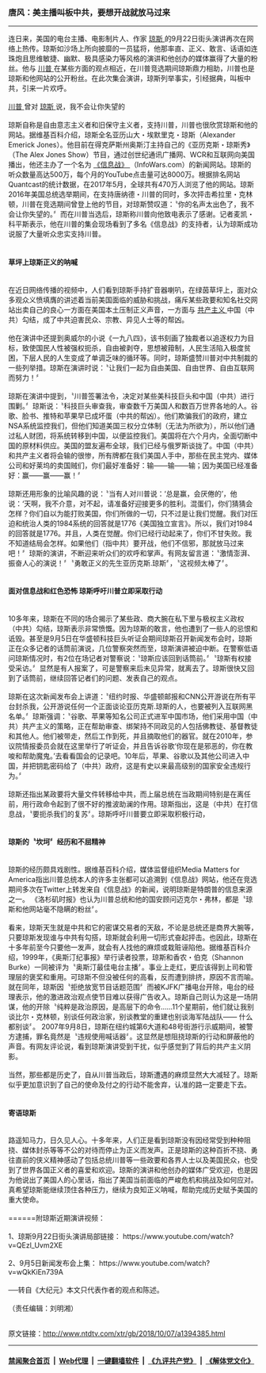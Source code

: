 ### 唐风：美主播叫板中共，要想开战就放马过来
------------------------

<div class="wysiwyg">
 连日来，美国的电台主播、电影制片人、作家
 <a href="http://www.ntdtv.com/xtr/gb/articlelistbytag_琼斯.html" target="_blank">
  琼斯
 </a>
 的9月22日街头演讲再次在网络上热传。琼斯如沙场上所向披靡的一员猛将，他那率直、正义、敢言、话语如连珠炮且思维敏捷、幽默、极具感染力等风格的演讲和他创办的媒体赢得了大量的粉丝。他与
 <a href="http://www.ntdtv.com/xtr/gb/articlelistbytag_川普.html" target="_blank">
  川普
 </a>
 在某些方面的观点相近，在川普竞选期间琼斯鼎力相助，川普也是琼斯和他网站的公开粉丝。在此次集会演讲，琼斯列举事实，引经据典，叫板中共，引来一片欢呼。
 <br/>
 <br/>
 <a href="http://www.ntdtv.com/xtr/gb/articlelistbytag_川普.html" target="_blank">
  川普
 </a>
 曾对
 <a href="http://www.ntdtv.com/xtr/gb/articlelistbytag_琼斯.html" target="_blank">
  琼斯
 </a>
 说，我不会让你失望的
 <br/>
 <br/>
 琼斯自称是自由意志主义者和旧保守主义者，支持川普，川普也很欣赏琼斯和他的网站。据维基百科介绍，琼斯全名亚历山大・埃默里克・琼斯（Alexander Emerick Jones）。他目前在得克萨斯州奥斯汀主持自己的《亚历克斯・琼斯秀》（The Alex Jones Show）节目，通过创世纪通讯广播网、WCR和互联网向美国播出，他还主办了一个名为
 <a href="http://www.ntdtv.com/xtr/gb/articlelistbytag_《信息战》.html" target="_blank">
  《信息战》
 </a>
 （InfoWars.com）的新闻网站。琼斯的听众数量高达500万，每个月的YouTube点击量可达8000万。根据排名网站Quantcast的统计数据，在2017年5月，全球共有470万人浏览了他的网站。琼斯2016年美国总统选举期间，在支持唐纳德・川普的同时，多次抨击希拉里・克林顿，川普在竞选期间曾登上他的节目，对琼斯赞叹道：〝你的名声太出色了，我不会让你失望的。〞而在川普当选后，琼斯称川普向他致电表示了感谢。记者麦凯・科平斯表示，他在川普的集会现场看到了多名《信息战》的支持者，认为琼斯成功说服了大量听众忠实支持川普。
 <br/>
 <br/>
 <h4>
  草坪上琼斯正义的呐喊
 </h4>
 <br/>
 在近日网络传播的视频中，人们看到琼斯手持扩音器喇叭，在绿茵草坪上，面对众多观众义愤填膺的讲述着当前美国面临的威胁和挑战，痛斥某些政要和知名社交网站出卖自己的良心一方面在美国本土压制正义声音，一方面与
 <a href="http://www.ntdtv.com/xtr/gb/articlelistbytag_共产主义.html" target="_blank">
  共产主义
 </a>
 中国（中共）勾结，成了中共迫害民众、宗教、异见人士等的帮凶。
 <br/>
 <br/>
 他在演讲中还提到奥威尔的小说《一九八四》，该书刻画了独裁者以追逐权力为目标，致使国民人性被强权扼杀，自由被剥夺，思想被箝制，人民生活陷入极度贫困，下层人民的人生变成了单调乏味的循环等。同时，琼斯盛赞川普对中共制裁的一些列举措。琼斯在演讲时说：〝让我们一起为自由美国、自由世界、自由互联网而努力！〞
 <br/>
 <br/>
 琼斯在演讲中提到，〝川普签署法令，决定对某些美科技巨头和中国（中共）进行围剿。〞琼斯说：〝科技巨头审查我，审查数千万美国人和数百万世界各地的人。谷歌、脸书、推特和苹果早已成坏蛋（中共的帮凶）。他们欺骗我们的政府，建立NSA系统监控我们，但他们知道美国三权分立体制（无法为所欲为），所以他们通过私人财团，将系统转移到中国，以便监控我们。美国将在六个月内，全面切断中国的原材料供应。美国的盟友遍布全球，我们已经与俄罗斯谈拢了。中国（中共）和共产主义者将会输的很惨，所有牌都在我们美国人手中，那些在民主党内、媒体公司和好莱坞的卖国贼们，你们最好准备好：输——输——输；因为美国已经准备好：赢——赢——赢！〞
 <br/>
 <br/>
 琼斯还用形象的比喻风趣的说：〝当有人对川普说：‘总是赢，会厌倦的’，他说：‘天啊，我不介意，对不起，请准备好迎接更多的胜利。混蛋们，你们猜猜会怎样？你们自以为能打败美国，你们所做的一切，只不过是让我们觉醒。我们对压迫和统治人类的1984系统的回答就是1776《美国独立宣言》。所以，我们对1984的回答就是1776。并且，人类在觉醒。你们已经行动起来了，你们不甘失败。我不知道结局会怎样。如果他们（指中共）要开战，他们不信邪，那就放马过来吧！〞琼斯的演讲，不断迎来听众们的欢呼和掌声。有网友留言道：〝激情澎湃、振奋人心的演说！〞〝勇敢正义的先生亚历克斯.琼斯〞，〝这视频太棒了〞。
 <br/>
 <br/>
 <h4>
  面对信息战和红色恐怖 琼斯呼吁川普立即采取行动
 </h4>
 <br/>
 10多年来，琼斯在不同的场合揭示了某些政、商大腕在私下里与极权主义政权（中共）勾结，琼斯表示非常愤慨。因为琼斯的敢言，他也遭到了一些人的忌恨和诋毁。甚至是9月5日在华盛顿科技巨头听证会期间琼斯召开新闻发布会时，琼斯正在众多记者的话筒前演说，几位警察突然而至，琼斯演讲被迫中断。在警察低语问琼斯情况时，有2位在场记者对警察说：〝琼斯应该回到话筒前。〞〝琼斯有权接受采访。〞显然是有人报案了，可是警察来后未见异常，就离去了。琼斯很快又回到了话筒前，继续回答记者们的问题、发表自己的观点。
 <br/>
 <br/>
 琼斯在这次新闻发布会上讲道：〝纽约时报、华盛顿邮报和CNN公开游说在所有平台封杀我，公开游说任何一个正面谈论亚历克斯.琼斯的人，也要被列入互联网黑名单。〞琼斯强调：〝谷歌、苹果等知名公司正式进军中国市场，他们采用中国（中共）共产主义的策略，正在帮助审查、绑架持不同政见的人包括佛教徒、基督教徒和其他人。他们被带走，然后工作到死，并且摘取他们的器官。就在2010年，参议院情报委员会就在这里举行了听证会，并且告诉谷歌‘你现在是邪恶的，你在教唆和帮助魔鬼。’去看看国会的记录吧。10年后，苹果、谷歌以及其他公司进入中国，并把钥匙密码给了（中共）政府，这是有史以来最高级别的国家安全违规行为。〞
 <br/>
 <br/>
 琼斯还指出某政要将大量文件转移给中共，而上届总统在当政期间特别是在离任前，用行政命令起到了很不好的推波助澜的作用。琼斯指出，这是（中共）在打信息战，〝要扼杀我们的复苏〞。琼斯呼吁川普要立即采取积极行动，
 <br/>
 <br/>
 <h4>
  琼斯的〝坎坷〞经历和不屈精神
 </h4>
 <br/>
 琼斯的经历颇具戏剧性。据维基百科介绍，媒体监督组织Media Matters for America指出川普总统本人的许多主张都可以追溯到《信息战》网站，他还在竞选期间多次在Twitter上转发来自《信息战》的新闻，说明琼斯是特朗普的信息来源之一。 《洛杉矶时报》也认为川普总统和他的国安顾问迈克尔・弗林，都是〝琼斯和他网站毫不隐瞒的粉丝〞。
 <br/>
 <br/>
 看来，琼斯天生就是中共和它的密谋交易者的天敌，不论是总统还是商界大腕等，只要琼斯发现谁与中共有勾搭，琼斯就会利用一切形式奋起抨击。也因此，琼斯在十多年前至今只要他一发声，就会有人找他的麻烦或栽赃诬陷他。据维基百科介绍，1999年，《奥斯汀纪事报》举行读者投票，琼斯和香农・伯克（Shannon Burke）一同被评为〝奥斯汀最佳电台主播〞。事业上走红，更应该得到上司和管理层的褒奖和重用。可琼斯不但没被任何的高看，反而遭到排挤，原因不言而喻。就在同年，琼斯因〝拒绝放宽节目话题范围〞而被KJFK广播电台开除，电台的经理表示，他的激进政治观点使节目难以获得广告收入。琼斯自己则认为这是一场阴谋，他的开除〝纯粹是政治原因，是高层下的命令……11个星期前，他们就让我别谈比尔・克林顿，别谈任何政治家，别谈教堂的重建也别谈海军陆战队—— 什么都别谈〞。 2007年9月8日，琼斯在纽约城第6大道和48号街游行示威期间，被警方逮捕，罪名竟然是〝违规使用喊话器〞。这显然是想阻挠琼斯的行动和屏蔽他的声音。有网友评论说，看到琼斯演讲受到干扰，似乎感觉到了背后的共产主义阴影。
 <br/>
 <br/>
 当然，那些都是历史了，自从川普当政后，琼斯遭遇的麻烦显然大大减轻了。琼斯似乎更加意识到了自己的使命及付之的行动不能舍弃，认准的路一定要走下去。
 <br/>
 <br/>
 <h4>
  寄语琼斯
 </h4>
 <br/>
 路遥知马力，日久见人心。十多年来，人们正是看到琼斯没有因经常受到种种阻挠、媒体封杀等等不公的对待而停止为正义而发声。正是琼斯的这种百折不挠、勇往直前的侠义精神感动了包括总统川普等一些政要和各界人士以及美国民众，也受到了世界各国正义者的喜爱和欢迎。琼斯的演讲和他创办的媒体广受欢迎，也是因为他说出了美国人的心里话，指出了美国当前面临的严峻危机和挑战及如何应对。真希望琼斯能继续顶住各种压力，继续为良知正义呐喊，帮助完成历史赋予美国的重大使命。
 <br/>
 <br/>
 ======附琼斯近期演讲视频：
 <br/>
 <br/>
 1、琼斯9月22日街头演讲局部链接： https://www.youtube.com/watch?v=QEzl_Uvm2XE
 <br/>
 <br/>
 2、9月5日新闻发布会上集： https://www.youtube.com/watch?v=wQkKiEn739A
 <br/>
 <br/>
 ──转自《大纪元》本文只代表作者的观点和陈述。
 <br/>
 <br/>
 （责任编辑：刘明湘）
</div>

<br/>原文链接：http://www.ntdtv.com/xtr/gb/2018/10/07/a1394385.html


------------------------
#### [禁闻聚合首页](https://github.com/gfw-breaker/banned-news/blob/master/README.md) &nbsp;|&nbsp; [Web代理](https://github.com/gfw-breaker/open-proxy/blob/master/README.md) &nbsp;|&nbsp; [一键翻墙软件](https://github.com/gfw-breaker/nogfw/blob/master/README.md) &nbsp;|&nbsp; [《九评共产党》](https://github.com/gfw-breaker/9ping.md/blob/master/README.md#九评之一评共产党是什么) &nbsp;|&nbsp; [《解体党文化》](https://github.com/gfw-breaker/jtdwh.md/blob/master/README.md#绪论)